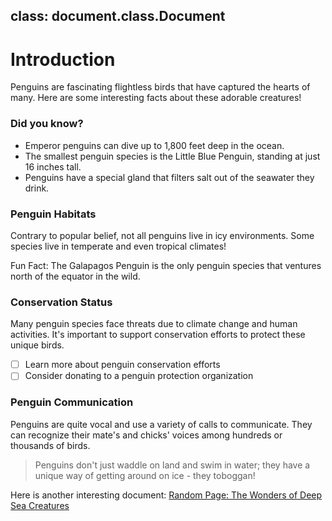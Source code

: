 class: document.class.Document
---

# Introduction

Penguins are fascinating flightless birds that have captured the hearts of many. Here are some interesting facts about these adorable creatures!

### Did you know?

- Emperor penguins can dive up to 1,800 feet deep in the ocean.
- The smallest penguin species is the Little Blue Penguin, standing at just 16 inches tall.
- Penguins have a special gland that filters salt out of the seawater they drink.

### Penguin Habitats

Contrary to popular belief, not all penguins live in icy environments. Some species live in temperate and even tropical climates!

<aside>
Fun Fact: The Galapagos Penguin is the only penguin species that ventures north of the equator in the wild.

</aside>

### Conservation Status

Many penguin species face threats due to climate change and human activities. It's important to support conservation efforts to protect these unique birds.

- [ ]  Learn more about penguin conservation efforts
- [ ]  Consider donating to a penguin protection organization

### Penguin Communication

Penguins are quite vocal and use a variety of calls to communicate. They can recognize their mate's and chicks' voices among hundreds or thousands of birds.

> Penguins don't just waddle on land and swim in water; they have a unique way of getting around on ice - they toboggan!
>

Here is another interesting document: [Random Page: The Wonders of Deep Sea Creatures](./Random%20Page:%20The%20Wonders%20of%20Deep%20Sea%20Creatures.md)